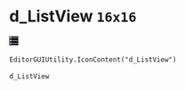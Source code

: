 # d_ListView `16x16`
<img src="/img/d_ListView.png" width=16 height=16>

``` CSharp
EditorGUIUtility.IconContent("d_ListView")
```
```
d_ListView
```
